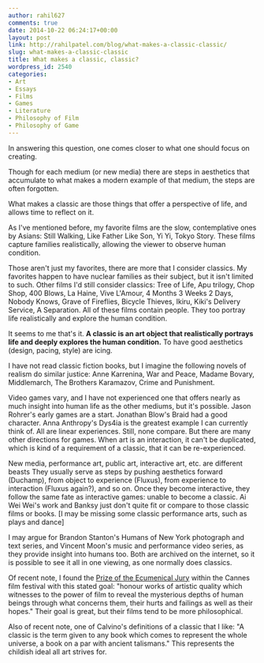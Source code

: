 ```yaml
---
author: rahil627
comments: true
date: 2014-10-22 06:24:17+00:00
layout: post
link: http://rahilpatel.com/blog/what-makes-a-classic-classic/
slug: what-makes-a-classic-classic
title: What makes a classic, classic?
wordpress_id: 2540
categories:
- Art
- Essays
- Films
- Games
- Literature
- Philosophy of Film
- Philosophy of Game
---
```


In answering this question, one comes closer to what one should focus on creating.

Though for each medium (or new media) there are steps in aesthetics that accumulate to what makes a modern example of that medium, the steps are often forgotten.

What makes a classic are those things that offer a perspective of life, and allows time to reflect on it.

As I've mentioned before, my favorite films are the slow, contemplative ones by Asians: Still Walking, Like Father Like Son, Yi Yi, Tokyo Story. These films capture families realistically, allowing the viewer to observe human condition.

Those aren't just my favorites, there are more that I consider classics. My favorites happen to have nuclear families as their subject, but it isn't limited to such. Other films I'd still consider classics: Tree of Life, Apu trilogy, Chop Shop, 400 Blows, La Haine, Vive L'Amour, 4 Months 3 Weeks 2 Days, Nobody Knows, Grave of Fireflies, Bicycle Thieves, Ikiru, Kiki's Delivery Service, A Separation. All of these films contain people. They too portray life realistically and explore the human condition.

It seems to me that's it. **A classic is an art object that realistically portrays life and deeply explores the human condition.** To have good aesthetics (design, pacing, style) are icing.

I have not read classic fiction books, but I imagine the following novels of realism do similar justice: Anne Karrenina, War and Peace, Madame Bovary, Middlemarch, The Brothers Karamazov, Crime and Punishment.

Video games vary, and I have not experienced one that offers nearly as much insight into human life as the other mediums, but it's possible. Jason Rohrer's early games are a start. Jonathan Blow's Braid had a good character. Anna Anthropy's Dys4ia is the greatest example I can currently think of. All are linear experiences. Still, none compare. But there are many other directions for games. When art is an interaction, it can't be duplicated, which is kind of a requirement of a classic, that it can be re-experienced.

New media, performance art, public art, interactive art, etc. are different beasts They usually serve as steps by pushing aesthetics forward (Duchamp), from object to experience (Fluxus), from experience to interaction (Fluxus again?), and so on. Once they become interactive, they follow the same fate as interactive games: unable to become a classic. Ai Wei Wei's work and Banksy just don't quite fit or compare to those classic films or books. [I may be missing some classic performance arts, such as plays and dance] 

I may argue for Brandon Stanton's Humans of New York photograph and text series, and Vincent Moon's music and performance video series, as they provide insight into humans too. Both are archived on the internet, so it is possible to see it all in one viewing, as one normally does classics.

Of recent note, I found the [Prize of the Ecumenical Jury](http://en.wikipedia.org/wiki/Prize_of_the_Ecumenical_Jury) within the Cannes film festival with this stated goal: "honour works of artistic quality which witnesses to the power of film to reveal the mysterious depths of human beings through what concerns them, their hurts and failings as well as their hopes." Their goal is great, but their films tend to be more philosophical.

Also of recent note, one of Calvino's definitions of a classic that I like: "A classic is the term given to any book which comes to represent the whole universe, a book on a par with ancient talismans." This represents the childish ideal all art strives for.
